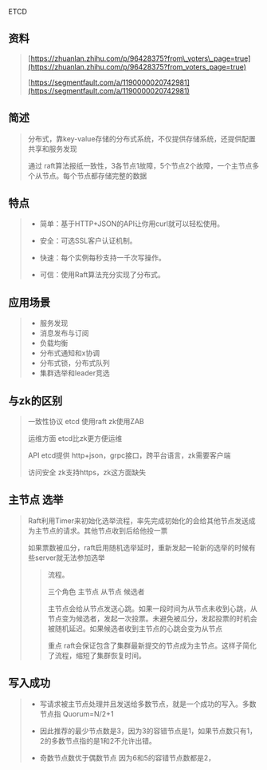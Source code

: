 ETCD

## 资料

> [https://zhuanlan.zhihu.com/p/96428375?from\_voters\_page=true](https://zhuanlan.zhihu.com/p/96428375?from_voters_page=true)
>
> [https://segmentfault.com/a/1190000020742981](https://segmentfault.com/a/1190000020742981)

## 简述

> 分布式，靠key-value存储的分布式系统，不仅提供存储系统，还提供配置共享和服务发现
>
> 通过 raft算法报纸一致性，3各节点1故障，5个节点2个故障，一个主节点多个从节点。每个节点都存储完整的数据

## 特点

> * 简单：基于HTTP+JSON的API让你用curl就可以轻松使用。
>
> * 安全：可选SSL客户认证机制。
>
> * 快速：每个实例每秒支持一千次写操作。
>
> * 可信：使用Raft算法充分实现了分布式。

## 应用场景

> * 服务发现
> * 消息发布与订阅
> * 负载均衡
> * 分布式通知和x协调
> * 分布式锁，分布式队列
> * 集群选举和leader竞选

## 与zk的区别

> 一致性协议  etcd 使用raft  zk使用ZAB
>
> 运维方面  etcd比zk更方便运维
>
> API etcd提供 http+json，grpc接口，跨平台语言，zk需要客户端
>
> 访问安全 zk支持https，zk这方面缺失

## 主节点 选举

> Raft利用Timer来初始化选举流程，率先完成初始化的会给其他节点发送成为主节点的请求。其他节点收到后给他投一票
>
> 如果票数被瓜分，raft启用随机选举延时，重新发起一轮新的选举的时候有些server就无法参加选举
>
> > 流程。
> >
> > 三个角色  主节点 从节点  候选者
> >
> > 主节点会给从节点发送心跳。如果一段时间为从节点未收到心跳，从节点变为候选者，发起一次投票。未避免被瓜分，发起投票的时机会被随机延迟。如果候选者收到主节点的心跳会变为从节点
> >
> > 重点 raft会保证包含了集群最新提交的节点成为主节点。这样子简化了流程，缩短了集群恢复时间。

## 写入成功

> * 写请求被主节点处理并且发送给多数节点，就是一个成功的写入。多数节点指 Quorum=N/2+1
>
> * 因此推荐的最少节点数是3，因为3的容错节点是1，如果节点数只有1，2的多数节点指的是1和2不允许出错。
>
> * 奇数节点数优于偶数节点 因为6和5的容错节点数都是2，



